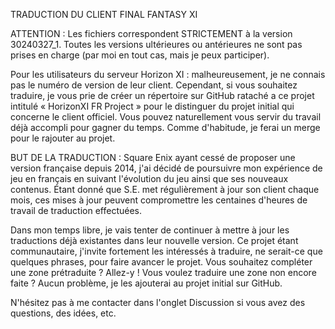 TRADUCTION DU CLIENT FINAL FANTASY XI 

ATTENTION : Les fichiers correspondent STRICTEMENT à la version 30240327_1. Toutes les versions ultérieures ou antérieures ne sont pas prises en charge (par moi en tout cas, mais je peux participer).

Pour les utilisateurs du serveur Horizon XI : malheureusement, je ne connais pas le numéro de version de leur client. Cependant, si vous souhaitez traduire, je vous prie de créer un répertoire sur GitHub rataché a ce projet intitulé « HorizonXI FR Project » pour le distinguer du projet initial qui concerne le client officiel. Vous pouvez naturellement vous servir du travail déjà accompli pour gagner du temps. Comme d'habitude, je ferai un merge pour le rajouter au projet. 

BUT DE LA TRADUCTION :
Square Enix ayant cessé de proposer une version française depuis 2014, j'ai décidé de poursuivre mon expérience de jeu en français en suivant l'évolution du jeu ainsi que ses nouveaux contenus. Étant donné que S.E. met régulièrement à jour son client chaque mois, ces mises à jour peuvent compromettre les centaines d'heures de travail de traduction effectuées.

Dans mon temps libre, je vais tenter de continuer à mettre à jour les traductions déjà existantes dans leur nouvelle version. Ce projet étant communautaire, j'invite fortement les intéressés à traduire, ne serait-ce que quelques phrases, pour faire avancer le projet. Vous souhaitez compléter une zone prétraduite ? Allez-y ! Vous voulez traduire une zone non encore faite ? Aucun problème, je les ajouterai au projet initial sur GitHub.

N'hésitez pas à me contacter dans l'onglet Discussion si vous avez des questions, des idées, etc.
